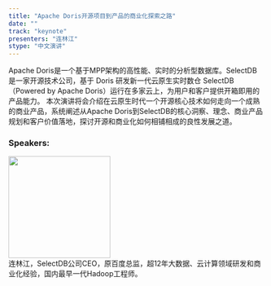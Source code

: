 ```yaml
---
title: "Apache Doris开源项目到产品的商业化探索之路"
date: "" 
track: "keynote"
presenters: "连林江"
stype: "中文演讲"
---
```

Apache Doris是一个基于MPP架构的高性能、实时的分析型数据库。SelectDB 是一家开源技术公司，基于 Doris 研发新一代云原生实时数仓 SelectDB（Powered by Apache Doris）运行在多家云上，为用户和客户提供开箱即用的产品能力。 
本次演讲将会介绍在云原生时代一个开源核心技术如何走向一个成熟的商业产品，系统阐述从Apache Doris到SelectDB的核心洞察、理念、商业产品规划和客户价值落地，探讨开源和商业化如何相铺相成的良性发展之道。

### Speakers: 
<img src="images/speaker/2025.png" width="200" />
<br>
连林江，SelectDB公司CEO，原百度总监，超12年大数据、云计算领域研发和商业化经验，国内最早一代Hadoop工程师。
 

 